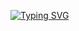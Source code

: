 [![Typing SVG](https://readme-typing-svg.herokuapp.com?size=30&duration=4500&background=cfcfcf&color=000000&width=600&lines=%F0%9F%A6%81_Welcome_Jaeyoung_Choi_%F0%9F%A6%81+)](https://git.io/typing-svg)



